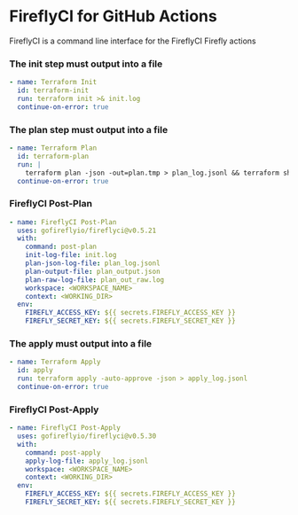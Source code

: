 # FireflyCI for GitHub Actions

FireflyCI is a command line interface for the FireflyCI Firefly actions

### The init step must output into a file
```yaml
- name: Terraform Init
  id: terraform-init
  run: terraform init >& init.log
  continue-on-error: true
```

### The plan step must output into a file
```yaml
- name: Terraform Plan
  id: terraform-plan
  run: |
    terraform plan -json -out=plan.tmp > plan_log.jsonl && terraform show -json plan.tmp > plan_output.json && terraform show plan.tmp > plan_out_raw.log
  continue-on-error: true
```

### FireflyCI Post-Plan
```yaml
- name: FireflyCI Post-Plan
  uses: gofireflyio/fireflyci@v0.5.21
  with:
    command: post-plan
    init-log-file: init.log
    plan-json-log-file: plan_log.jsonl
    plan-output-file: plan_output.json
    plan-raw-log-file: plan_out_raw.log
    workspace: <WORKSPACE_NAME>
    context: <WORKING_DIR>
  env:
    FIREFLY_ACCESS_KEY: ${{ secrets.FIREFLY_ACCESS_KEY }}
    FIREFLY_SECRET_KEY: ${{ secrets.FIREFLY_SECRET_KEY }}
```

### The apply must output into a file
```yaml
- name: Terraform Apply
  id: apply
  run: terraform apply -auto-approve -json > apply_log.jsonl
  continue-on-error: true
```

### FireflyCI Post-Apply
```yaml
- name: FireflyCI Post-Apply
  uses: gofireflyio/fireflyci@v0.5.30
  with:
    command: post-apply
    apply-log-file: apply_log.jsonl
    workspace: <WORKSPACE_NAME>
    context: <WORKING_DIR>
  env:
    FIREFLY_ACCESS_KEY: ${{ secrets.FIREFLY_ACCESS_KEY }}
    FIREFLY_SECRET_KEY: ${{ secrets.FIREFLY_SECRET_KEY }}
```


